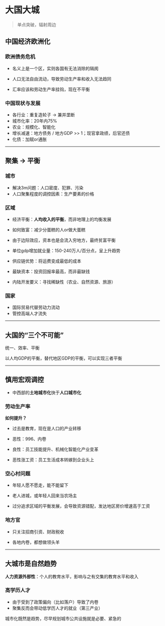 # 大国大城

> 单点突破，辐射周边

## 中国经济欧洲化

### 欧洲债务危机

- 名义上是一个区，实则各国有无法消除的隔阂

- 人口无法自由流动，导致劳动生产率和收入无法趋同

- 汇率应该和劳动生产率挂钩，现在不平衡

### 中国现状与发展

- 各行业：重复造轮子 -> 兼并垄断
- 城市化率：20年内75%
- 农业：规模化、智能化
- 增长减速：地方债务 / 地方GDP >> 1；现官拿政绩，后官还债
- 化债：加赋or通胀

---

## 聚集 -> 平衡

### 城市

- 解决3m问题：人口密度、犯罪、污染
- 人口聚集程度的调控因素：生产要素的价格

### 区域

- 经济平衡：**人均收入的平衡**，而非地理上的均衡发展

- 如何致富：减少分蛋糕的人or做大蛋糕

- 由于边际效应，资本也是会流入穷地方，最终贫富平衡

- 单位gdp增加就业量：150-240万人/百分点，呈上升趋势

- 供应链优势：将运费变成最低的成本

- 最缺资本：投资回报率最高，而非最缺钱

- 内陆开发要义：寻找稀缺性（农业、自然资源、旅游）

### 国家

- 国际贸易代替劳动力流动
- 管控高端人才流失

---

## 大国的“三个不可能”

统一、效率、平衡

以人均GDP的平衡，替代地区GDP的平衡，可以实现三者平衡

---

## 慎用宏观调控

- 中西部的**土地城市化**快于**人口城市化**

### 劳动生产率

**如何提升？**

- 过去是教育，现在是人口的产业转移

- 恶性：996、内卷

- 良性：员工技能提升、机械化智能化产业变革

- 恶性涨工资：员工生活成本转嫁到企业头上

### 空心村问题

- 年轻人愿不愿走，能不能留下

- 老人进城，或年轻人回来当农场主

- 过分追求区域的平衡发展，会导致资源错配，发达地区房价增速高于工资

### 地方官

- 只关注招商引资、财政税收

- 各地内卷，都想做领头羊

---

## 大城市是自然趋势

**人力资源外部性**：个人的教育水平，影响与之有交集的教育水平和收入

### 高学历人才
- 由于受到了政策偏向（比如落户）导致了内卷
- 聚集反而会带动低学历人才的就业（第三产业）

城市化既然是趋势，尽早规划城市公共设施就是必要、紧急的


